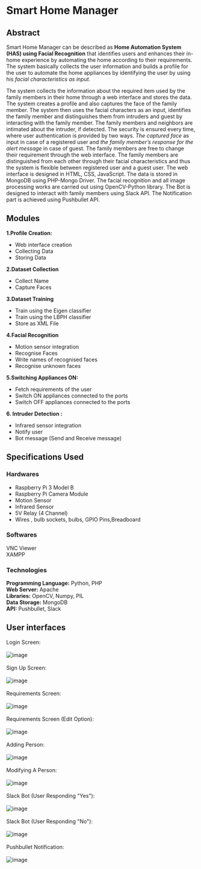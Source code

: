 # Smart Home Manager
## Abstract
Smart Home Manager can be described as **Home Automation System (HAS) using Facial Recognition** that identifies users and enhances their in-home experience by automating the home according to their requirements. The system basically collects the user information and builds a profile for the user to automate the home appliances by identifying the user by using his *facial characteristics as input.*

The system collects the information about the required item used by the family members in their home through a web interface and stores the data. The system creates a profile and also captures the face of the family member. The system then uses the facial characters as an input, identifies the family member and distinguishes them from intruders and guest by interacting with the family member. The family members and neighbors are intimated about the intruder, if detected. The security is ensured every time, where user authentication is provided by two ways. *The captured face* as input in case of a registered user and *the family member’s response for the alert message* in case of guest. The family members are free to change their requirement through the web interface. The family members are distinguished from each other through their facial characteristics and thus the system is flexible between registered user and a guest user. The web interface is designed in HTML, CSS, JavaScript. The data is stored in MongoDB using PHP-Mongo Driver. The facial recognition and all image processing works are carried out using OpenCV-Python library. The Bot is designed to interact with family members using Slack API. The Notification part is achieved using Pushbullet API.

## Modules
**1.Profile Creation:**
   - Web interface creation
   - Collecting Data
   - Storing Data

**2.Dataset Collection**
   - Collect Name
   - Capture Faces

**3.Dataset Training**
   - Train using the Eigen classifier
   - Train using the LBPH classifier
   - Store as XML File
   
**4.Facial Recognition**
   - Motion sensor integration
   - Recognise Faces
   - Write names of recognised faces
   - Recognise unknown faces

**5.Switching Appliances ON:**
   - Fetch requirements of the user
   - Switch ON appliances connected to the ports
   - Switch OFF appliances connected to the ports
 
**6. Intruder Detection :**
   - Infrared sensor integration
   - Notify user
   - Bot message (Send and Receive message)
## Specifications Used
### Hardwares
   - Raspberry Pi 3 Model B 
   - Raspberry Pi Camera Module 
   - Motion Sensor
   - Infrared Sensor
   - 5V Relay (4 Channel)
   - Wires , bulb sockets, bulbs, GPIO Pins,Breadboard
### Softwares
   VNC Viewer <br/>
   XAMPP 
### Technologies
   **Programming Language:** Python, PHP <br/>
   **Web Server:**    Apache <br/>
   **Libraries:**   OpenCV, Numpy, PIL <br/> 
   **Data Storage:**   MongoDB <br/>
   **API:**    Pushbullet, Slack <br/>

## User interfaces
Login Screen: <br/><br/>
![image](https://user-images.githubusercontent.com/20739181/37861000-ca6e23e8-2f56-11e8-9fa9-9d07107f46e0.png)<br/><br/>
Sign Up Screen:<br/><br/>
![image](https://user-images.githubusercontent.com/20739181/37861151-9cfa3bf6-2f59-11e8-888a-420a481d8e81.png)<br/><br/>
Requirements Screen:<br/><br/>
![image](https://user-images.githubusercontent.com/20739181/37861152-9f6f3846-2f59-11e8-8bfa-50528f33da66.png)<br/><br/>
Requirements Screen (Edit Option):<br/><br/>
![image](https://user-images.githubusercontent.com/20739181/37861154-b10faf72-2f59-11e8-9ca8-869ed840f79a.png)<br/><br/>
Adding Person:<br/><br/>
![image](https://user-images.githubusercontent.com/20739181/37861175-1f5b5620-2f5a-11e8-8085-8b3c6f23748f.png)<br/><br/>
Modifying A Person:<br/><br/>
![image](https://user-images.githubusercontent.com/20739181/37861176-219eb18e-2f5a-11e8-92c0-edf7927037b4.png)<br/><br/>
Slack Bot (User Responding "Yes"):<br/><br/>
![image](https://user-images.githubusercontent.com/20739181/37861177-26cf607c-2f5a-11e8-9556-210fd989bc4b.png)<br/><br/>
Slack Bot (User Responding "No"):<br/><br/>
![image](https://user-images.githubusercontent.com/20739181/37861182-2b7895c6-2f5a-11e8-8ea5-5fc7e817ad07.png)<br/><br/>
Pushbullet Notification:<br/><br/>
![image](https://user-images.githubusercontent.com/20739181/37861253-fa5d05ec-2f5b-11e8-8a55-085e4dc54a73.png)<br/><br/>
